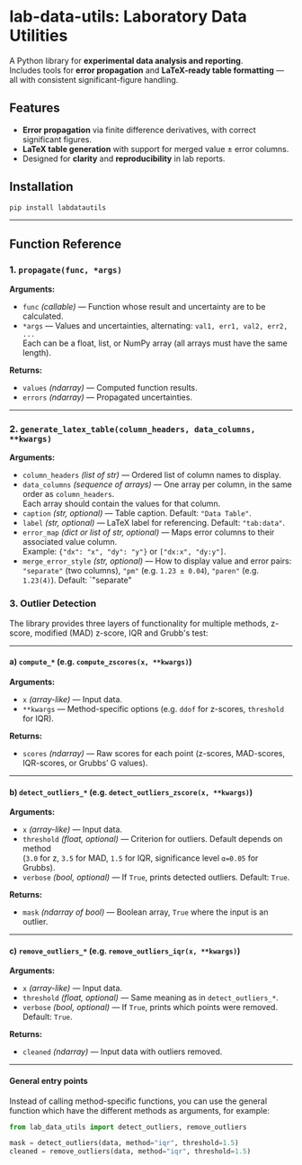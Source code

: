 # lab-data-utils: Laboratory Data Utilities

A Python library for **experimental data analysis and reporting**.  
Includes tools for **error propagation** and **LaTeX-ready table formatting** — all with consistent significant-figure handling.

## Features

- **Error propagation** via finite difference derivatives, with correct significant figures.
- **LaTeX table generation** with support for merged value ± error columns.
- Designed for **clarity** and **reproducibility** in lab reports.

## Installation

```bash
pip install labdatautils
```
---

## Function Reference

### 1. `propagate(func, *args)`

**Arguments:**
- `func` *(callable)* — Function whose result and uncertainty are to be calculated.
- `*args` — Values and uncertainties, alternating: `val1, err1, val2, err2, ...`  
  Each can be a float, list, or NumPy array (all arrays must have the same length).

**Returns:**
- `values` *(ndarray)* — Computed function results.
- `errors` *(ndarray)* — Propagated uncertainties.

---

### 2. `generate_latex_table(column_headers, data_columns, **kwargs)`

**Arguments:**
- `column_headers` *(list of str)* — Ordered list of column names to display.
- `data_columns` *(sequence of arrays)* — One array per column, in the same order as `column_headers`.  
  Each array should contain the values for that column.
- `caption` *(str, optional)* — Table caption. Default: `"Data Table"`.
- `label` *(str, optional)* — LaTeX label for referencing. Default: `"tab:data"`.
- `error_map` *(dict or list of str, optional)* — Maps error columns to their associated value column.  
  Example: `{"dx": "x", "dy": "y"}` or `["dx:x", "dy:y"]`.
- `merge_error_style` *(str, optional)* — How to display value and error pairs:  
  `"separate"` (two columns), `"pm"` (e.g. `1.23 ± 0.04`), `"paren"` (e.g. `1.23(4)`). Default: `"separate"



### 3. Outlier Detection

The library provides three layers of functionality for multiple methods, z-score, modified (MAD) z-score, IQR and Grubb's test:

---

#### a) `compute_*` (e.g. `compute_zscores(x, **kwargs)`)

**Arguments:**
- `x` *(array-like)* — Input data.  
- `**kwargs` — Method-specific options (e.g. `ddof` for z-scores, `threshold` for IQR).  

**Returns:**
- `scores` *(ndarray)* — Raw scores for each point (z-scores, MAD-scores, IQR-scores, or Grubbs’ G values).  
  
---

#### b) `detect_outliers_*` (e.g. `detect_outliers_zscore(x, **kwargs)`)

**Arguments:**
- `x` *(array-like)* — Input data.  
- `threshold` *(float, optional)* — Criterion for outliers. Default depends on method  
  (`3.0` for z, `3.5` for MAD, `1.5` for IQR, significance level `α=0.05` for Grubbs).  
- `verbose` *(bool, optional)* — If `True`, prints detected outliers. Default: `True`.  

**Returns:**
- `mask` *(ndarray of bool)* — Boolean array, `True` where the input is an outlier.  

---

#### c) `remove_outliers_*` (e.g. `remove_outliers_iqr(x, **kwargs)`)

**Arguments:**
- `x` *(array-like)* — Input data.  
- `threshold` *(float, optional)* — Same meaning as in `detect_outliers_*`.  
- `verbose` *(bool, optional)* — If `True`, prints which points were removed. Default: `True`.  

**Returns:**
- `cleaned` *(ndarray)* — Input data with outliers removed.  

---

#### General entry points

Instead of calling method-specific functions, you can use the general function which have the different methods as arguments, for example:

```python
from lab_data_utils import detect_outliers, remove_outliers

mask = detect_outliers(data, method="iqr", threshold=1.5)
cleaned = remove_outliers(data, method="iqr", threshold=1.5)

